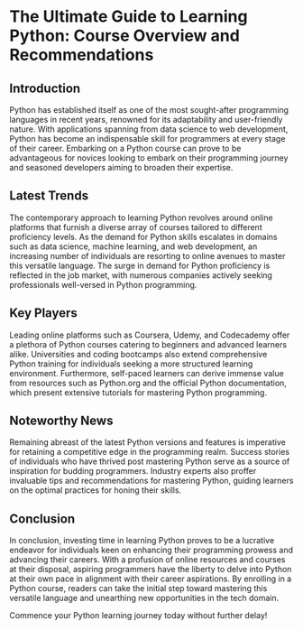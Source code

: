 # The Ultimate Guide to Learning Python: Course Overview and Recommendations

## Introduction

Python has established itself as one of the most sought-after programming languages in recent years, renowned for its adaptability and user-friendly nature. With applications spanning from data science to web development, Python has become an indispensable skill for programmers at every stage of their career. Embarking on a Python course can prove to be advantageous for novices looking to embark on their programming journey and seasoned developers aiming to broaden their expertise.

## Latest Trends

The contemporary approach to learning Python revolves around online platforms that furnish a diverse array of courses tailored to different proficiency levels. As the 
demand for Python skills escalates in domains such as data science, machine learning, and web development, an increasing number of individuals are resorting to online 
avenues to master this versatile language. The surge in demand for Python proficiency is reflected in the job market, with numerous companies actively seeking professionals well-versed in Python programming.

## Key Players

Leading online platforms such as Coursera, Udemy, and Codecademy offer a plethora of Python courses catering to beginners and advanced learners alike. Universities and coding bootcamps also extend comprehensive Python training for individuals seeking a more structured learning environment. Furthermore, self-paced learners can derive immense value from resources such as Python.org and the official Python documentation, which present extensive tutorials for mastering Python programming.

## Noteworthy News

Remaining abreast of the latest Python versions and features is imperative for retaining a competitive edge in the programming realm. Success stories of individuals who have thrived post mastering Python serve as a source of inspiration for budding programmers. Industry experts also proffer invaluable tips and recommendations for mastering Python, guiding learners on the optimal practices for honing their skills.

## Conclusion

In conclusion, investing time in learning Python proves to be a lucrative endeavor for individuals keen on enhancing their programming prowess and advancing their careers. With a profusion of online resources and courses at their disposal, aspiring programmers have the liberty to delve into Python at their own pace in alignment with their career aspirations. By enrolling in a Python course, readers can take the initial step toward mastering this versatile language and unearthing new opportunities in the tech domain.

Commence your Python learning journey today without further delay!
